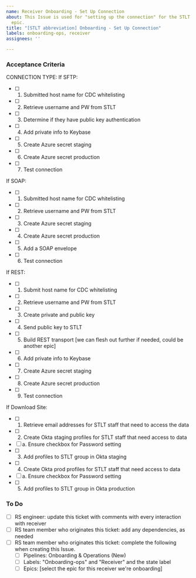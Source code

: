 ```yaml
---
name: Receiver Onboarding - Set Up Connection
about: This Issue is used for "setting up the connection" for the STLT's Onboarding
  epic.
title: "[STLT abbreviation] Onboarding - Set Up Connection"
labels: onboarding-ops, receiver
assignees: ''

---
```


### Acceptance Criteria 

CONNECTION TYPE:
If SFTP:
- [ ] 1. Submitted host name for CDC whitelisting
- [ ] 2. Retrieve username and PW from STLT 
- [ ] 3. Determine if they have public key authentication 
- [ ] 4. Add private info to Keybase 
- [ ] 5. Create Azure secret staging 
- [ ] 6. Create Azure secret production 
- [ ] 7. Test connection 

If SOAP:
- [ ] 1. Submitted host name for CDC whitelisting
- [ ] 2. Retrieve username and PW from STLT  
- [ ] 3. Create Azure secret staging 
- [ ] 4. Create Azure secret production 
- [ ] 5. Add a SOAP envelope 
- [ ] 6. Test connection 

If REST:
- [ ] 1. Submit host name for CDC whitelisting 
- [ ] 2. Retrieve username and PW from STLT 
- [ ] 3. Create private and public key 
- [ ] 4. Send public key to STLT 
- [ ] 5. Build REST transport [we can flesh out further if needed, could be another epic] 
- [ ] 6. Add private info to Keybase 
- [ ] 7. Create Azure secret staging 
- [ ] 8. Create Azure secret production 
- [ ] 9. Test connection 

If Download Site:
- [ ] 1. Retrieve email addresses for STLT staff that need to access the data 
- [ ] 2. Create Okta staging profiles for STLT staff that need access to data 
 - [ ] a. Ensure checkbox for Password setting 
- [ ] 3. Add profiles to STLT group in Okta staging 
- [ ] 4. Create Okta prod profiles for STLT staff that need access to data 
 - [ ] a. Ensure checkbox for Password setting 
- [ ] 5. Add profiles to STLT group in Okta production 

### To Do 
- [ ] RS engineer: update this ticket with comments with every interaction with receiver 
- [ ] RS team member who originates this ticket: add any dependencies, as needed 
- [ ] RS team member who originates this ticket: complete the following when creating this Issue. 
     - [ ] Pipelines: Onboarding & Operations (New) 
     - [ ] Labels: "Onboarding-ops" and "Receiver" and the state label
     - [ ] Epics: [select the epic for this receiver we're onboarding]
